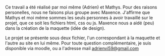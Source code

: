   Ce travail a été réalisé par moi même (Adrien) et Mathys. 
Pour des raisons personelles, nous ne faisons plus groupe avec Maxence. J'affirme que Mathys et moi même sommes les seuls personnes à
avoir travaillé sur le projet, que ce soit les fichiers html, css ou js. Maxence nous a aidé (peu) dans la création de la maquette (idée de design).

  Le projet se présente sous deux fichier, l'un correspondant à la maquette et l'autre au site en lui même.
Pour toute question complémentaire, je suis disponible via moodle, ou a l'adresse mail adrienvi59@gmail.com
